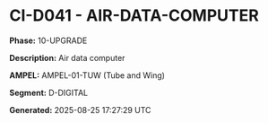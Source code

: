 # CI-D041 - AIR-DATA-COMPUTER

**Phase:** 10-UPGRADE

**Description:** Air data computer

**AMPEL:** AMPEL-01-TUW (Tube and Wing)

**Segment:** D-DIGITAL

**Generated:** 2025-08-25 17:27:29 UTC
